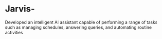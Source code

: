 # Jarvis-
Developed an intelligent AI assistant capable of performing a range of tasks such as managing schedules, answering queries, and automating routine activities

